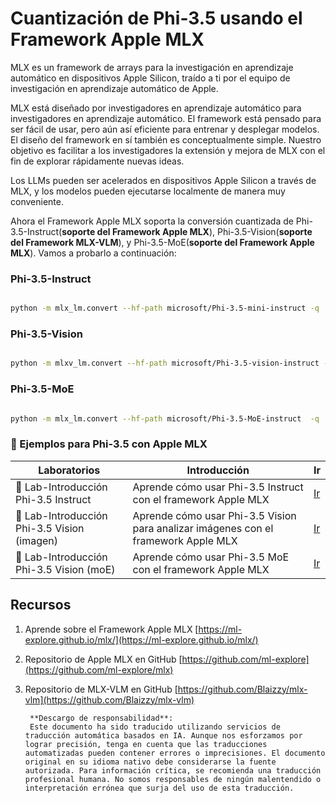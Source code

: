 # **Cuantización de Phi-3.5 usando el Framework Apple MLX**

MLX es un framework de arrays para la investigación en aprendizaje automático en dispositivos Apple Silicon, traído a ti por el equipo de investigación en aprendizaje automático de Apple.

MLX está diseñado por investigadores en aprendizaje automático para investigadores en aprendizaje automático. El framework está pensado para ser fácil de usar, pero aún así eficiente para entrenar y desplegar modelos. El diseño del framework en sí también es conceptualmente simple. Nuestro objetivo es facilitar a los investigadores la extensión y mejora de MLX con el fin de explorar rápidamente nuevas ideas.

Los LLMs pueden ser acelerados en dispositivos Apple Silicon a través de MLX, y los modelos pueden ejecutarse localmente de manera muy conveniente.

Ahora el Framework Apple MLX soporta la conversión cuantizada de Phi-3.5-Instruct(**soporte del Framework Apple MLX**), Phi-3.5-Vision(**soporte del Framework MLX-VLM**), y Phi-3.5-MoE(**soporte del Framework Apple MLX**). Vamos a probarlo a continuación:

### **Phi-3.5-Instruct**

```bash

python -m mlx_lm.convert --hf-path microsoft/Phi-3.5-mini-instruct -q

```

### **Phi-3.5-Vision**

```bash

python -m mlxv_lm.convert --hf-path microsoft/Phi-3.5-vision-instruct -q

```

### **Phi-3.5-MoE**

```bash

python -m mlx_lm.convert --hf-path microsoft/Phi-3.5-MoE-instruct  -q

```

### **🤖 Ejemplos para Phi-3.5 con Apple MLX**

| Laboratorios    | Introducción | Ir |
| -------- | ------- |  ------- |
| 🚀 Lab-Introducción Phi-3.5 Instruct  | Aprende cómo usar Phi-3.5 Instruct con el framework Apple MLX   |  [Ir](../../../../../code/09.UpdateSamples/Aug/mlx-phi35-instruct.ipynb)    |
| 🚀 Lab-Introducción Phi-3.5 Vision (imagen) | Aprende cómo usar Phi-3.5 Vision para analizar imágenes con el framework Apple MLX     |  [Ir](../../../../../code/09.UpdateSamples/Aug/mlx-phi35-vision.ipynb)    |
| 🚀 Lab-Introducción Phi-3.5 Vision (moE)   | Aprende cómo usar Phi-3.5 MoE con el framework Apple MLX  |  [Ir](../../../../../code/09.UpdateSamples/Aug/mlx-phi35-moe.ipynb)    |

## **Recursos**

1. Aprende sobre el Framework Apple MLX [https://ml-explore.github.io/mlx/](https://ml-explore.github.io/mlx/)

2. Repositorio de Apple MLX en GitHub [https://github.com/ml-explore](https://github.com/ml-explore/mlx)

3. Repositorio de MLX-VLM en GitHub [https://github.com/Blaizzy/mlx-vlm](https://github.com/Blaizzy/mlx-vlm)

        **Descargo de responsabilidad**:
        Este documento ha sido traducido utilizando servicios de traducción automática basados en IA. Aunque nos esforzamos por lograr precisión, tenga en cuenta que las traducciones automatizadas pueden contener errores o imprecisiones. El documento original en su idioma nativo debe considerarse la fuente autorizada. Para información crítica, se recomienda una traducción profesional humana. No somos responsables de ningún malentendido o interpretación errónea que surja del uso de esta traducción.